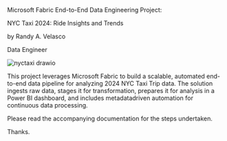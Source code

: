 
Microsoft Fabric End-to-End Data Engineering Project:

NYC Taxi 2024: Ride Insights and Trends

by Randy A. Velasco

Data Engineer

![nyctaxi drawio](https://github.com/user-attachments/assets/e77c3bc7-3317-433e-a2f4-2f8870bd3742)

This project leverages Microsoft Fabric to build a scalable, automated end-to-end data
pipeline for analyzing 2024 NYC Taxi Trip data. The solution ingests raw data, stages it for
transformation, prepares it for analysis in a Power BI dashboard, and includes metadatadriven
automation for continuous data processing.

Please read the accompanying documentation for the steps undertaken.

Thanks.
